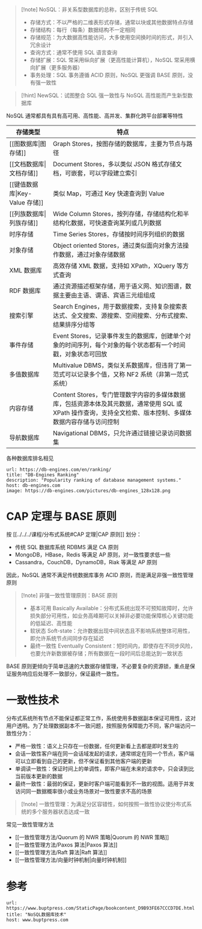 > [!note] NoSQL：非关系型数据库的总称，区别于传统 SQL
> - 存储方式：不以严格的二维表形式存储，通常以块或其他数据特点存储
> - 存储结构：每行（每条）数据结构不一定相同
> - 存储规范：为大数据高性能访问，大多使用空间换时间的形式，并引入冗余设计
> - 查询方式：通常不使用 SQL 语言查询
> - 存储扩展：SQL 常采用纵向扩展（更高性能计算机），NoSQL 常采用横向扩展（更多服务器）
> - 事务处理：SQL 事务遵循 ACID 原则，NoSQL 更强调 BASE 原则，没有强一致性

> [!hint] NewSQL：试图整合 SQL 强一致性与 NoSQL 高性能而产生新型数据库

NoSQL 通常都具有具有高可用、高性能、高并发、集群化跨平台部署等特性

| 存储类型                    | 特点                                                                                          |
| ----------------------- | ------------------------------------------------------------------------------------------- |
| [[图数据库\|图存储]]           | Graph Stores，按图存储的数据库，主要为节点与路径                                                              |
| [[文档数据库\|文档存储]]         | Document Stores，多以类似 JSON 格式存储文档，可嵌套，可以字段建立索引                                               |
| [[键值数据库\|Key-Value 存储]] | 类似 Map，可通过 Key 快速查询到 Value                                                                  |
| [[列族数据库\|列族存储]]         | Wide Column Stores，按列存储，存储结构化和半结构化数据，可快速查询某列或几列数据                                           |
| 时序存储                    | Time Series Stores，存储按时间序列组织的数据                                                             |
| 对象存储                    | Object oriented Stores，通过类似面向对象方法操作数据，通过对象存储数据                                              |
| XML 数据库                 | 高效存储 XML 数据，支持如 XPath，XQuery 等方式查询                                                          |
| RDF 数据库                 | 通过资源描述框架存储，用于语义网、知识图谱，数据主要由主语、谓语、宾语三元组组成                                                    |
| 搜索引擎                    | Search Engines，用于数据搜索，支持复杂搜索表达式、全文搜索、源搜索、空间搜索、分布式搜索、结果排序分组等                                 |
| 事件存储                    | Event Stores，记录事件发生的数据库，创建单个对象的时间序列，每个对象的每个状态都有一个时间戳，对象状态可回放                                |
| 多值数据库                   | Multivalue DBMS，类似关系数据库，但违背了第一范式可以记录多个值，又称 NF2 系统（非第一范式系统）                                  |
| 内容存储                    | Content Stores，专门管理数字内容的多媒体数据库，包括资源本体及其元数据，通常使用 SQL 或 XPath 操作查询，支持全文检索、版本控制、多媒体数据内容存储与访问控制 |
| 导航数据库                   | Navigational DBMS，只允许通过链接记录访问数据集                                                            |

各种数据库排名相见

```cardlink
url: https://db-engines.com/en/ranking/
title: "DB-Engines Ranking"
description: "Popularity ranking of database management systems."
host: db-engines.com
image: https://db-engines.com/pictures/db-engines_128x128.png
```

# CAP 定理与 BASE 原则

按  [[../../../课程/分布式系统#CAP 定理|CAP 原则]] 划分：
- 传统 SQL 数据库系统 RDBMS 满足 CA 原则
- MongoDB，HBase，Redis 等满足 AP 原则，对一致性要求低一些
- Cassandra，CouchDB，DynamoDB，Riak 等满足 AP 原则

因此，NoSQL 通常不满足传统数据库事务 ACID 原则，而是满足非强一致性管理原则

> [!note] 非强一致性管理原则：BASE 原则
> - 基本可用 Basically Available：分布式系统出现不可预知故障时，允许损失部分可用性，如业务高峰期可以关掉非必要功能保障核心关键功能的低延迟、高性能
> - 软状态 Soft-state：允许数据出现中间状态且不影响系统整体可用性，即允许系统节点间同步存在延迟
> - 最终一致性 Eventually Consistent：短时间内，即使存在不同步风险，也要允许新数据被存储；所有数据在一段时间后总能达到一致状态

BASE 原则更倾向于简单迅速的大数据存储管理，不必要复杂的资源锁，重点是保证服务响应后处理不一致部分，保证最终一致性。

# 一致性技术

分布式系统所有节点不能保证都正常工作，系统使用多数据副本保证可用性，这对用户透明。为了处理数据副本不一致问题，按照服务保障能力不同，客户端访问一致性分为：
- 严格一致性：语义上只存在一份数据，任何更新看上去都是即时发生的
- 会话一致性客户端在同一会话域发起的请求，通常绑定在同一个节点，客户端可以立即看到自己的更新，但不保证看到其他客户端的更新
- 单调读一致性：保证时间上的单调性，即客户端在未来的请求中，只会读到比当前版本更新的数据
- 最终一致性：最弱的保证，更新时客户端可能看到不一致的视图。适用于并发访问同一数据概率很小或业务场景对一致性要求不高的场景

> [!note] 一致性管理：为满足分区容错性，如何按照一致性协议使分布式系统的多个服务器状态达成一致

常见一致性管理方法
- [[一致性管理方法/Quorum 的 NWR 策略|Quorum 的 NWR 策略]]
- [[一致性管理方法/Paxos 算法|Paxos 算法]]
- [[一致性管理方法/Raft 算法|Raft 算法]]
- [[一致性管理方法/向量时钟机制|向量时钟机制]]
	
# 参考

```cardlink
url: https://www.buptpress.com/StaticPage/bookcontent_D9B93FE67CCCD7DE.html
title: "NoSQL数据库技术"
host: www.buptpress.com
```
